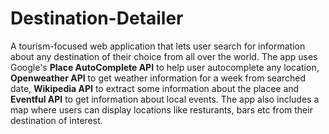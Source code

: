 # Destination-Detailer
A tourism-focused web application that lets user search for information about any destination of their choice from all over the world. The app uses Google's **Place AutoComplete API** to help user autocomplete any location, **Openweather API** to get weather information for a week from searched date, **Wikipedia API** to extract some information about the placee and **Eventful API** to get information about local events. The app also includes a map where users can display locations like resturants, bars etc from their destination of interest.
